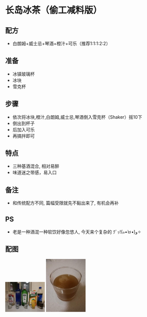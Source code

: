 # 长岛冰茶（偷工减料版）

## 配方

* 白朗姆+威士忌+琴酒+橙汁+可乐（推荐1:1:1:2:2）

## 准备

* 冰镇玻璃杯
* 冰块
* 雪克杯

## 步骤

* 依次将冰块,橙汁,白朗姆,威士忌,琴酒倒入雪克杯（Shaker）摇10下
* 倒出到杯子
* 后加入可乐
* 再搞拌即可

## 特点

* 三种基酒混合, 相对易醉
* 味道迷之带感，易入口

## 备注

* 和传统配方不同, 篇幅受限就先不黏出来了, 有机会再补

## PS

* 老是一种酒混一种软饮好像忽悠人, 今天来个复杂的 ｸﾞｯ!(๑•̀ㅂ•́)و✧

## 配图

<div style="inline-block">
<img src="1.jpeg" width=25%>
<img src="2.jpeg" width=25%>
</div>


